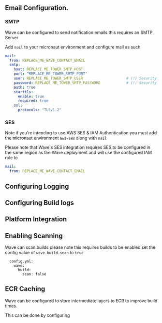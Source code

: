 
## Email Configuration.

### SMTP 

Wave can be configured to send notification emails this requires an SMTP Server

Add `mail` to your micronaut environment and configure mail as such

```yaml
mail:
  from: REPLACE_ME_WAVE_CONTACT_EMAIL
  smtp:
    host: REPLACE_ME_TOWER_SMTP_HOST
    port: "REPLACE_ME_TOWER_SMTP_PORT"
    user: REPLACE_ME_TOWER_SMTP_USER                    # (!) Security Enhancement Candidate.
    password: REPLACE_ME_TOWER_SMTP_PASSWORD            # (!) Security Enhancement Candidate.
    auth: true
    starttls:
      enable: true
      required: true
    ssl:
      protocols: "TLSv1.2"
```

### SES 

Note if you're intending to use AWS SES & IAM Authentication you must add the micronaut environment `aws-ses` along with `mail`

Please note that Wave's SES integration requires SES to be configured in the same region as the Wave deployment and will use the configured IAM role to 

```yaml
mail:
  from: REPLACE_ME_WAVE_CONTACT_EMAIL
```

## Configuring Logging

## Configuring Build logs

## Platform Integration

## Enabling Scanning

Wave can scan builds please note this requires builds to be enabled set the config value of `wave.build.scan` to `true`

```
  config.yml:
    wave:
      build:
        scan: false
```

## ECR Caching

Wave can be configured to store intermediate layers to ECR to improve build times. 

This can be done by configuring 

```yaml

```
